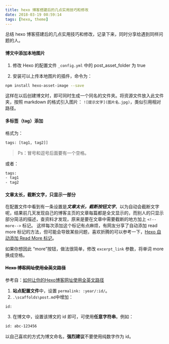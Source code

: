 ```yaml
---
title: hexo 博客搭建后的几点实用技巧和修改
date: 2018-03-19 08:59:14
tags: [hexo, theme]
---
```

总结 hexo 博客搭建后的几点实用技巧和修改，记录下来，同时分享给遇到同样问题的人。
<!--more-->

#### 博文中添加本地图片

1. 修改 Hexo 的配置文件 `_config.yml` 中的 post_asset_folder 为 true

2. 安装可以上传本地图片的插件，命令为：
``` bash
npm install hexo-asset-image --save
```

这样在以后创建博文时，即可同时生成一个同名的文件夹。将资源文件放入此文件夹，按照 markdown 的格式引入图片： `![提示文字](图片名.jpg)`，类似引用相对路径。

#### 多标签（tag）添加
格式为：
``` bash
tags: [tag1, tag2]]
```
> Ps：冒号和逗号后面要有一个空格。

或者：
``` bash
tags:
- tag1
- tag2
```

#### 文章太长，截断文字，只显示一部分
在配置文件中看到有一条设置是***文章太长，截断按钮文字***，以为自动会截断文字呢，结果前几天发现自己的博客主页的文章每篇都是全文显示的，而别人的只显示部分简洁的描述，查资料才发现，原来是要在文章中需要截断的地方加上 `<!--more-->` 标记。
这样每次添加这个标记有点麻烦，有网友分享了自动添加 read more 标记的方法，但可能会导致某些问题，喜欢折腾的可以参考一下，[Hexo 自动添加 Read More 标记](https://twiceyuan.com/2014/05/25/hexo%E8%87%AA%E5%8A%A8%E6%B7%BB%E5%8A%A0readmore%E6%A0%87%E8%AE%B0/)。

如果你想因此 “more”按钮，做法很简单，修改 `excerpt_link` 参数，将单词 more 换成空格。

#### ~~Hexo 博客网址使用全英文路径~~
参考自：[如何让你的Hexo博客网址使用全英文路径](https://blog.csdn.net/likianta/article/details/79343427)

1. **站点配置文件**中，设置 `permalink: :year/:id/`。
2. `.\scaffolds\post.md`中增加：
``` bash
id:
```
3. 在博文中，设置该博文的 id 即可，可使用**任意字符串**。例如：
``` bash
id: abc-123456
```
以自己喜欢的方式为博文命名，**强烈建议**不要使用纯数字作为 id。

